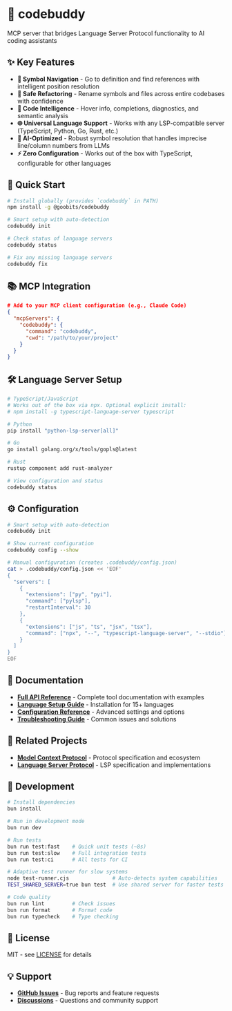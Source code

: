 # 🔗 codebuddy
MCP server that bridges Language Server Protocol functionality to AI coding assistants

## ✨ Key Features
- **🎯 Symbol Navigation** - Go to definition and find references with intelligent position resolution
- **🔧 Safe Refactoring** - Rename symbols and files across entire codebases with confidence
- **🧠 Code Intelligence** - Hover info, completions, diagnostics, and semantic analysis
- **🌐 Universal Language Support** - Works with any LSP-compatible server (TypeScript, Python, Go, Rust, etc.)
- **🤖 AI-Optimized** - Robust symbol resolution that handles imprecise line/column numbers from LLMs
- **⚡ Zero Configuration** - Works out of the box with TypeScript, configurable for other languages

## 🚀 Quick Start
```bash
# Install globally (provides `codebuddy` in PATH)
npm install -g @goobits/codebuddy

# Smart setup with auto-detection
codebuddy init

# Check status of language servers
codebuddy status

# Fix any missing language servers  
codebuddy fix
```

## 📚 MCP Integration
```json
# Add to your MCP client configuration (e.g., Claude Code)
{
  "mcpServers": {
    "codebuddy": {
      "command": "codebuddy",
      "cwd": "/path/to/your/project"
    }
  }
}
```

## 🛠️ Language Server Setup
```bash
# TypeScript/JavaScript
# Works out of the box via npx. Optional explicit install:
# npm install -g typescript-language-server typescript

# Python
pip install "python-lsp-server[all]"

# Go
go install golang.org/x/tools/gopls@latest

# Rust  
rustup component add rust-analyzer

# View configuration and status
codebuddy status
```

## ⚙️ Configuration
```bash
# Smart setup with auto-detection
codebuddy init

# Show current configuration
codebuddy config --show

# Manual configuration (creates .codebuddy/config.json)
cat > .codebuddy/config.json << 'EOF'
{
  "servers": [
    {
      "extensions": ["py", "pyi"], 
      "command": ["pylsp"],
      "restartInterval": 30
    },
    {
      "extensions": ["js", "ts", "jsx", "tsx"],
      "command": ["npx", "--", "typescript-language-server", "--stdio"]
    }
  ]
}
EOF
```

## 📖 Documentation
- **[Full API Reference](docs/api.md)** - Complete tool documentation with examples
- **[Language Setup Guide](docs/languages.md)** - Installation for 15+ languages
- **[Configuration Reference](docs/configuration.md)** - Advanced settings and options
- **[Troubleshooting Guide](docs/troubleshooting.md)** - Common issues and solutions

## 🔗 Related Projects
- **[Model Context Protocol](https://github.com/modelcontextprotocol/servers)** - Protocol specification and ecosystem
- **[Language Server Protocol](https://langserver.org/)** - LSP specification and implementations

## 🧪 Development
```bash
# Install dependencies  
bun install

# Run in development mode
bun run dev

# Run tests
bun run test:fast    # Quick unit tests (~8s)
bun run test:slow    # Full integration tests
bun run test:ci      # All tests for CI

# Adaptive test runner for slow systems
node test-runner.cjs              # Auto-detects system capabilities
TEST_SHARED_SERVER=true bun test  # Use shared server for faster tests

# Code quality
bun run lint         # Check issues
bun run format       # Format code  
bun run typecheck    # Type checking
```

## 📝 License
MIT - see [LICENSE](LICENSE) for details

## 💡 Support
- **[GitHub Issues](https://github.com/ktnyt/codebuddy/issues)** - Bug reports and feature requests
- **[Discussions](https://github.com/ktnyt/codebuddy/discussions)** - Questions and community support
